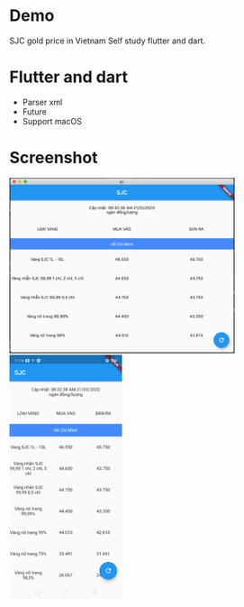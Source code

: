 # Demo 
SJC gold price in Vietnam 
Self study flutter and dart.

# Flutter and dart 
- Parser xml 
- Future
- Support macOS

# Screenshot
 
<img src= "https://raw.githubusercontent.com/ttpho/sjc/master/screenshot/Screen%20Shot%202020-03-22%20at%2015.42.12.png" width = 400 />

<img src= "https://github.com/ttpho/sjc/blob/master/screenshot/Screenshot_2020-03-22-11-14-31-83_4799bb59ddf60e7acdb3010b03fcce1a.png" width = 200 />

